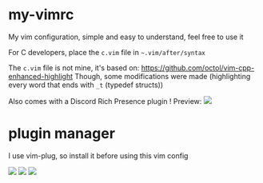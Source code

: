 # my-vimrc
My vim configuration, simple and easy to understand, feel free to use it

For C developers, place the `c.vim` file in `~.vim/after/syntax`

The `c.vim` file is not mine, it's based on: https://github.com/octol/vim-cpp-enhanced-highlight
Though, some modifications were made (highlighting every word that ends with `_t` (typedef structs))

Also comes with a Discord Rich Presence plugin !
Preview:
<img src="https://media.discordapp.net/attachments/1068507358013173810/1195684363061428244/discord.png?ex=65b4e2d6&is=65a26dd6&hm=3b3c79e15807845de0ede7fd17a7c2cc9ae672fa623a4b4d0f67826b10076b77&=&format=webp&quality=lossless&width=301&height=439">

# plugin manager
I use vim-plug, so install it before using this vim config

<img src="https://media.discordapp.net/attachments/1068507358013173810/1195476801003200663/Fri_Jan_12_101614_PM_01_2024.png?ex=65b42188&is=65a1ac88&hm=5f2f1c66e9a97f408479684c2762f9ced3f51054c579213b3f2a6d691bd4229e&=&format=webp&quality=lossless&width=830&height=439">

<img src="https://cdn.discordapp.com/attachments/1068507358013173810/1195476828685615235/Fri20Jan20122010174420PM2001202024.png?ex=65b4218e&is=65a1ac8e&hm=8b6d5cf48c489b2505748c122c4ec69c27cb76a1a4acb318e095b2eec85f83fd&">

<img src="https://preview.redd.it/f3wdaga2v6cc1.png?width=1326&format=png&auto=webp&s=15cb61c36d416691aa3c47ef526c4dda050d634a">

